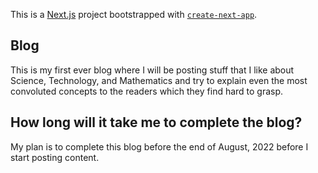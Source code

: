 This is a [Next.js](https://nextjs.org/) project bootstrapped with [`create-next-app`](https://github.com/vercel/next.js/tree/canary/packages/create-next-app).

## Blog

This is my first ever blog where I will be posting stuff that I like about Science, Technology, and Mathematics and try to explain even the most convoluted concepts to the readers which they find hard to grasp.

## How long will it take me to complete the blog?

My plan is to complete this blog before the end of August, 2022 before I start posting content.
